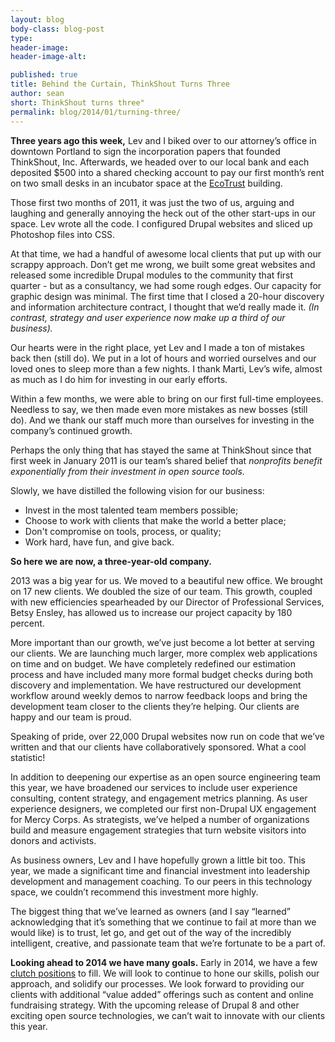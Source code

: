 ```yaml
---
layout: blog
body-class: blog-post
type:
header-image:
header-image-alt:

published: true
title: Behind the Curtain, ThinkShout Turns Three
author: sean
short: ThinkShout turns three"
permalink: blog/2014/01/turning-three/
---
```

**Three years ago this week,** Lev and I biked over to our attorney’s office in downtown Portland to sign the incorporation papers that founded ThinkShout, Inc. Afterwards, we headed over to our local bank and each deposited $500 into a shared checking account to pay our first month’s rent on two small desks in an incubator space at the [EcoTrust](http://www.ecotrust.org/) building.

Those first two months of 2011, it was just the two of us, arguing and laughing and generally annoying the heck out of the other start-ups in our space. Lev wrote all the code. I configured Drupal websites and sliced up Photoshop files into CSS.

At that time, we had a handful of awesome local clients that put up with our scrappy approach. Don’t get me wrong, we built some great websites and released some incredible Drupal modules to the community that first quarter - but as a consultancy, we had some rough edges. Our capacity for graphic design was minimal. The first time that I closed a 20-hour discovery and information architecture contract, I thought that we’d really made it. *(In contrast, strategy and user experience now make up a third of our business).*

Our hearts were in the right place, yet Lev and I made a ton of mistakes back then (still do). We put in a lot of hours and worried ourselves and our loved ones to sleep more than a few nights. I thank Marti, Lev’s wife, almost as much as I do him for investing in our early efforts.

Within a few months, we were able to bring on our first full-time employees. Needless to say, we then made even more mistakes as new bosses (still do). And we thank our staff much more than ourselves for investing in the company’s continued growth.

Perhaps the only thing that has stayed the same at ThinkShout since that first week in January 2011 is our team’s shared belief that *nonprofits benefit exponentially from their investment in open source tools.*

Slowly, we have distilled the following vision for our business:

* Invest in the most talented team members possible;
* Choose to work with clients that make the world a better place;
* Don't compromise on tools, process, or quality;
* Work hard, have fun, and give back.

**So here we are now, a three-year-old company.**

2013 was a big year for us. We moved to a beautiful new office. We brought on 17 new clients. We doubled the size of our team. This growth, coupled with new efficiencies spearheaded by our Director of Professional Services, Betsy Ensley, has allowed us to increase our project capacity by 180 percent.

More important than our growth, we’ve just become a lot better at serving our clients. We are launching much larger, more complex web applications on time and on budget. We have completely redefined our estimation process and have included many more formal budget checks during both discovery and implementation. We have restructured our development workflow around weekly demos to narrow feedback loops and bring the development team closer to the clients they’re helping. Our clients are happy and our team is proud.

Speaking of pride, over 22,000 Drupal websites now run on code that we’ve written and that our clients have collaboratively sponsored. What a cool statistic!

In addition to deepening our expertise as an open source engineering team this year, we have broadened our services to include user experience consulting, content strategy, and engagement metrics planning. As user experience designers, we completed our first non-Drupal UX engagement for Mercy Corps. As strategists, we’ve helped a number of organizations build and measure engagement strategies that turn website visitors into donors and activists.

As business owners, Lev and I have hopefully grown a little bit too. This year, we made a significant time and financial investment into leadership development and management coaching. To our peers in this technology space, we couldn’t recommend this investment more highly.

The biggest thing that we’ve learned as owners (and I say “learned” acknowledging that it’s something that we continue to fail at more than we would like) is to trust, let go, and get out of the way of the incredibly intelligent, creative, and passionate team that we’re fortunate to be a part of.

**Looking ahead to 2014 we have many goals.** Early in 2014, we have a few [clutch positions](http://thinkshout.com/careers/) to fill. We will look to continue to hone our skills, polish our approach, and solidify our processes. We look forward to providing our clients with additional “value added” offerings such as content and online fundraising strategy. With the upcoming release of Drupal 8 and other exciting open source technologies, we can’t wait to innovate with our clients this year.
